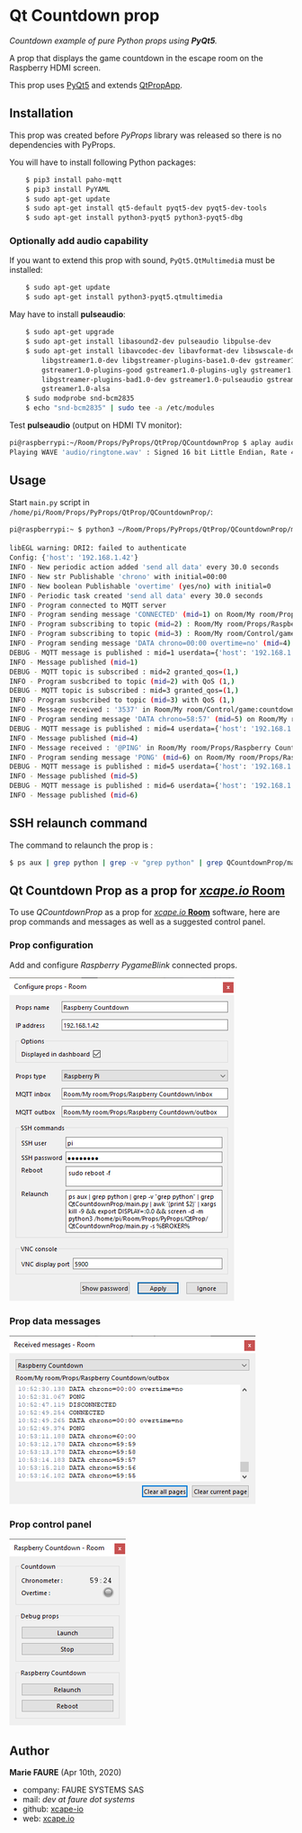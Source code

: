 ﻿# Qt Countdown prop
*Countdown example of pure Python props using **PyQt5**.*

A prop that displays the game countdown in the escape room on the Raspberry HDMI screen.

This prop uses <a href="https://www.learnpyqt.com/" target="_blank">PyQt5</a> and extends <a href="https://github.com/xcape-io/PyProps/blob/master/core/QtPropApp.py" target="_blank">QtPropApp</a>.

## Installation
This prop was created before *PyProps* library was released so there is no dependencies with PyProps.

You will have to install following Python packages:
```bash
    $ pip3 install paho-mqtt
    $ pip3 install PyYAML
    $ sudo apt-get update
    $ sudo apt-get install qt5-default pyqt5-dev pyqt5-dev-tools
    $ sudo apt-get install python3-pyqt5 python3-pyqt5-dbg
```

### Optionally add audio capability
If you want to extend this prop with sound, `PyQt5.QtMultimedi`a must be installed:

```bash
    $ sudo apt-get update
    $ sudo apt-get install python3-pyqt5.qtmultimedia
```

May have to install **pulseaudio**:

```bash
    $ sudo apt-get upgrade
    $ sudo apt-get install libasound2-dev pulseaudio libpulse-dev
    $ sudo apt-get install libavcodec-dev libavformat-dev libswscale-dev \
        libgstreamer1.0-dev libgstreamer-plugins-base1.0-dev gstreamer1.0-plugins-base \
        gstreamer1.0-plugins-good gstreamer1.0-plugins-ugly gstreamer1.0-plugins-bad \
        libgstreamer-plugins-bad1.0-dev gstreamer1.0-pulseaudio gstreamer1.0-tools \
        gstreamer1.0-alsa
    $ sudo modprobe snd-bcm2835
    $ echo "snd-bcm2835" | sudo tee -a /etc/modules
```

Test  **pulseaudio** (output on HDMI TV monitor):

```bash
pi@raspberrypi:~/Room/Props/PyProps/QtProp/QCountdownProp $ aplay audio/ringtone.wav 
Playing WAVE 'audio/ringtone.wav' : Signed 16 bit Little Endian, Rate 44100 Hz, Stereo
```

## Usage
Start `main.py` script in `/home/pi/Room/Props/PyProps/QtProp/QCountdownProp/`:

```bash
pi@raspberrypi:~ $ python3 ~/Room/Props/PyProps/QtProp/QCountdownProp/main.py -s 192.168.1.42 -d

libEGL warning: DRI2: failed to authenticate
Config: {'host': '192.168.1.42'}
INFO - New periodic action added 'send all data' every 30.0 seconds
INFO - New str Publishable 'chrono' with initial=00:00
INFO - New boolean Publishable 'overtime' (yes/no) with initial=0
INFO - Periodic task created 'send all data' every 30.0 seconds
INFO - Program connected to MQTT server
INFO - Program sending message 'CONNECTED' (mid=1) on Room/My room/Props/Raspberry Countdown/outbox
INFO - Program subscribing to topic (mid=2) : Room/My room/Props/Raspberry Countdown/inbox
INFO - Program subscribing to topic (mid=3) : Room/My room/Control/game:countdown:seconds
INFO - Program sending message 'DATA chrono=00:00 overtime=no' (mid=4) on Room/My room/Props/Raspberry Countdown/outbox
DEBUG - MQTT message is published : mid=1 userdata={'host': '192.168.1.42', 'port': 1883}
INFO - Message published (mid=1)
DEBUG - MQTT topic is subscribed : mid=2 granted_qos=(1,)
INFO - Program susbcribed to topic (mid=2) with QoS (1,)
DEBUG - MQTT topic is subscribed : mid=3 granted_qos=(1,)
INFO - Program susbcribed to topic (mid=3) with QoS (1,)
INFO - Message received : '3537' in Room/My room/Control/game:countdown:seconds
INFO - Program sending message 'DATA chrono=58:57' (mid=5) on Room/My room/Props/Raspberry Countdown/outbox
DEBUG - MQTT message is published : mid=4 userdata={'host': '192.168.1.42', 'port': 1883}
INFO - Message published (mid=4)
INFO - Message received : '@PING' in Room/My room/Props/Raspberry Countdown/inbox
INFO - Program sending message 'PONG' (mid=6) on Room/My room/Props/Raspberry Countdown/outbox
DEBUG - MQTT message is published : mid=5 userdata={'host': '192.168.1.42', 'port': 1883}
INFO - Message published (mid=5)
DEBUG - MQTT message is published : mid=6 userdata={'host': '192.168.1.42', 'port': 1883}
INFO - Message published (mid=6)

```


## SSH relaunch command
The command to relaunch the prop is :

```bash
$ ps aux | grep python | grep -v "grep python" | grep QCountdownProp/main.py | awk '{print $2}' | xargs kill -9 && echo DISPLAY=:0.0 && screen -d -m python3 /home/pi/Room/Props/PyProps/QtProp/QCountdownProp/main.py -s %BROKER%
```

## Qt Countdown Prop as a prop for <a href="https://xcape.io/" target="_blank">*xcape.io* **Room**</a>
To use *QCountdownProp* as a prop for <a href="https://xcape.io/" target="_blank">*xcape.io* **Room**</a> software, here are prop commands and messages as well as a suggested control panel.

### Prop configuration
Add and configure *Raspberry PygameBlink* connected props.

![Prop configuration](props/props-configuration.png)

### Prop data messages

![Outbox messages](props/outbox-messages.png)

### Prop control panel

![Room control panel](props/room-control-panel.png)



## Author

**Marie FAURE** (Apr 10th, 2020)
* company: FAURE SYSTEMS SAS
* mail: *dev at faure dot systems*
* github: <a href="https://github.com/xcape-io?tab=repositories" target="_blank">xcape-io</a>
* web: <a href="https://xcape.io/" target="_blank">xcape.io</a>